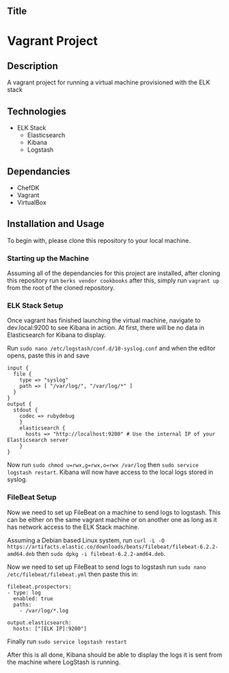 ## Title

# Vagrant Project

## Description

A vagrant project for running a virtual machine provisioned with the ELK stack

## Technologies

- ELK Stack
  - Elasticsearch
  - Kibana
  - Logstash

## Dependancies

- ChefDK
- Vagrant
- VirtualBox

## Installation and Usage

To begin with, please clone this repository to your local machine.

### Starting up the Machine

Assuming all of the dependancies for this project are installed, after cloning this repository run `berks vendor cookbooks` after this, simply run `vagrant up` from the root of the cloned repository.

### ELK Stack Setup

Once vagrant has finished launching the virtual machine, navigate to dev.local:9200 to see Kibana in action. At first, there will be no data in Elasticsearch for Kibana to display.

Run `sudo nano /etc/logstash/conf.d/10-syslog.conf` and when the editor opens, paste this in and save

	input {
	  file {
	    type => "syslog"
	    path => [ "/var/log/", "/var/log/*" ]
	  }
	}
	output {
	  stdout {
	    codec => rubydebug
	    }
	    elasticsearch {
	      hosts => "http://localhost:9200" # Use the internal IP of your Elasticsearch server
	    }
	}

Now run `sudo chmod u=rwx,g=rwx,o=rwx /var/log` then `sudo service logstash restart`. Kibana will now have access to the local logs stored in syslog.

### FileBeat Setup

Now we need to set up FileBeat on a machine to send logs to logstash. This can be either on the same vagrant machine or on another one as long as it has network access to the ELK Stack machine.

Assuming a Debian based Linux system, run `curl -L -O https://artifacts.elastic.co/downloads/beats/filebeat/filebeat-6.2.2-amd64.deb` then `sudo dpkg -i filebeat-6.2.2-amd64.deb`.

Now we need to set up FileBeat to send logs to logstash run `sudo nano /etc/filebeat/filebeat.yml` then paste this in:

	filebeat.prospectors:
	- type: log
	  enabled: true
	  paths:
	    - /var/log/*.log

	output.elasticsearch:
	  hosts: ["[ELK IP]:9200"]

Finally run `sudo service logstash restart`


After this is all done, Kibana should be able to display the logs it is sent from the machine where LogStash is running.